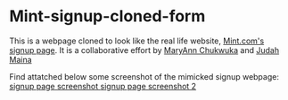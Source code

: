 # Mint-signup-cloned-form

This is a webpage cloned to look like the real life website, <a href="https://accounts.intuit.com/signup.html?offering_id=Intuit.ifs.mint&namespace_id=50000026&redirect_url=https%3A%2F%2Fmint.intuit.com%2Foverview.event%3Futm_medium%3Ddirect%26cta%3Dhero_sign_up_free_ProspectWeb%26adobe_mc%3DMCMID%253D14238000349403266906560760860426824917%257CMCAID%253D2EAA47C105314B4C-4000010B40006040%257CMCORGID%253D969430F0543F253D0A4C98C6%252540AdobeOrg%257CTS%253D1566321481%26ivid%3D58586c37-6d4c-4b63-b119-ac7470806661" target="_blank" >Mint.com's signup page</a>. It is a collaborative effort by <a href="https://github.com/adaorachi" target="_blank">MaryAnn Chukwuka</a> and <a href="https://github.com/JayKowski" target="_blank"> Judah Maina </a>

Find attatched below some screenshot of the mimicked signup webpage:
<a href="images/mint-screenshot.PNG"> signup page screenshot </a>
<a href="https://raw.githack.com/adaorachi/mint-signup-cloned-form/development/index.html">signup page screenshot 2</a>
